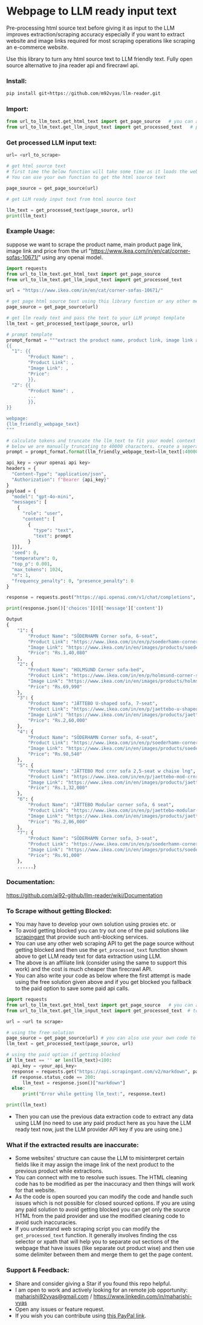 # Webpage to LLM ready input text
Pre-processing html source text before giving it as input to the LLM improves extraction/scraping accuracy especially if you want to extract website and image links required for most scraping operations like scraping an e-commerce website.

Use this library to turn any html source text to LLM friendly text. Fully open source alternative to jina reader api and firecrawl api.

### Install:
```python
pip install git+https://github.com/m92vyas/llm-reader.git
```

### Import:
```python
from url_to_llm_text.get_html_text import get_page_source   # you can also use your own code or other services to get the page source
from url_to_llm_text.get_llm_input_text import get_processed_text   # pass html source text to get llm ready text
```

### Get processed LLM input text:

```python
url= <url_to_scrape>

# get html source text
# first time the below function will take some time as it loads the web driver, subsequent run will be faster
# You can use your own function to get the html source text 

page_source = get_page_source(url)

# get LLM ready input text from html source text

llm_text = get_processed_text(page_source, url)
print(llm_text)
```
### Example Usage:
suppose we want to scrape the product name, main product page link, image link and price from the url "https://www.ikea.com/in/en/cat/corner-sofas-10671/" using any openai model.
```python
import requests
from url_to_llm_text.get_html_text import get_page_source
from url_to_llm_text.get_llm_input_text import get_processed_text

url = "https://www.ikea.com/in/en/cat/corner-sofas-10671/"

# get page html source text using this library function or any other means
page_source = get_page_source(url)

# get llm ready text and pass the text to your LLM prompt template
llm_text = get_processed_text(page_source, url)

# prompt template
prompt_format = """extract the product name, product link, image link and price for all the products given in the below webpage. The format should be:
{{
  "1": {{
        "Product Name": ,
        "Product Link": ,
        "Image Link": ,
        "Price":
        }},
  "2": {{
        "Product Name": ,
        ...
        }},
}}

webpage:
{llm_friendly_webpage_text}
"""

# calculate tokens and truncate the llm_text to fit your model context length and your requirements. sometimes you may need only initial part of the webpage.
# below we are manually truncating to 40000 characters. create a seperate function as per your need.
prompt = prompt_format.format(llm_friendly_webpage_text=llm_text[:40000])

api_key = <your openai api key>
headers = {
  "Content-Type": "application/json",
  "Authorization": f"Bearer {api_key}"
}
payload = {
  "model": "gpt-4o-mini",
  "messages": [
    {
      "role": "user",
      "content": [
        {
          "type": "text",
          "text": prompt
        }
  ]}],
  'seed': 0,
  "temperature": 0,
  "top_p": 0.001,
  "max_tokens": 1024,
  "n": 1,
  "frequency_penalty": 0, "presence_penalty": 0
}

response = requests.post("https://api.openai.com/v1/chat/completions", headers=headers, json=payload)

print(response.json()['choices'][0]['message']['content'])
```
```python
Output
{
    "1": {
        "Product Name": "SÖDERHAMN Corner sofa, 6-seat",
        "Product Link": "https://www.ikea.com/in/en/p/soederhamn-corner-sofa-6-seat-viarp-beige-brown-s69305895/",
        "Image Link": "https://www.ikea.com/in/en/images/products/soederhamn-corner-sofa-6-seat-viarp-beige-brown__0802771_pe768584_s5.jpg?f=xxs",
        "Price": "Rs.1,40,080"
    },
    "2": {
        "Product Name": "HOLMSUND Corner sofa-bed",
        "Product Link": "https://www.ikea.com/in/en/p/holmsund-corner-sofa-bed-borgunda-dark-grey-s49516894/",
        "Image Link": "https://www.ikea.com/in/en/images/products/holmsund-corner-sofa-bed-borgunda-dark-grey__1212713_pe910718_s5.jpg?f=xxs",
        "Price": "Rs.69,990"
    },
    "3": {
        "Product Name": "JÄTTEBO U-shaped sofa, 7-seat",
        "Product Link": "https://www.ikea.com/in/en/p/jaettebo-u-shaped-sofa-7-seat-with-chaise-longue-right-with-headrests-tonerud-grey-s39510618/",
        "Image Link": "https://www.ikea.com/in/en/images/products/jaettebo-u-shaped-sofa-7-seat-with-chaise-longue-right-with-headrests-tonerud-grey__1179836_pe896109_s5.jpg?f=xxs",
        "Price": "Rs.2,60,000"
    },
    "4": {
        "Product Name": "SÖDERHAMN Corner sofa, 4-seat",
        "Product Link": "https://www.ikea.com/in/en/p/soederhamn-corner-sofa-4-seat-with-open-end-tonerud-red-s09514420/",
        "Image Link": "https://www.ikea.com/in/en/images/products/soederhamn-corner-sofa-4-seat-with-open-end-tonerud-red__1213815_pe911323_s5.jpg?f=xxs",
        "Price": "Rs.98,540"
    },
    "5": {
        "Product Name": "JÄTTEBO Mod crnr sofa 2,5-seat w chaise lng",
        "Product Link": "https://www.ikea.com/in/en/p/jaettebo-mod-crnr-sofa-2-5-seat-w-chaise-lng-right-samsala-grey-beige-s09485173/",
        "Image Link": "https://www.ikea.com/in/en/images/products/jaettebo-mod-crnr-sofa-2-5-seat-w-chaise-lng-right-samsala-grey-beige__1109627_pe870119_s5.jpg?f=xxs",
        "Price": "Rs.1,32,000"
    },
    "6": {
        "Product Name": "JÄTTEBO Modular corner sofa, 6 seat",
        "Product Link": "https://www.ikea.com/in/en/p/jaettebo-modular-corner-sofa-6-seat-samsala-dark-yellow-green-s09485248/",
        "Image Link": "https://www.ikea.com/in/en/images/products/jaettebo-modular-corner-sofa-6-seat-samsala-dark-yellow-green__1109619_pe870109_s5.jpg?f=xxs",
        "Price": "Rs.2,06,000"
    },
    "7": {
        "Product Name": "SÖDERHAMN Corner sofa, 3-seat",
        "Product Link": "https://www.ikea.com/in/en/p/soederhamn-corner-sofa-3-seat-viarp-beige-brown-s09305884/",
        "Image Link": "https://www.ikea.com/in/en/images/products/soederhamn-corner-sofa-3-seat-viarp-beige-brown__0802711_pe768555_s5.jpg?f=xxs",
        "Price": "Rs.91,000"
    },
    ......}
```

### Documentation:
https://github.com/ai92-github/llm-reader/wiki/Documentation


### To Scrape without getting Blocked:
- You may have to develop your own solution using proxies etc. or
- To avoid getting blocked you can try out one of the paid solutions like [scrapingant](https://scrapingant.com/llm-ready-data-extraction?ref=nzgzyju) that provide such anti-blocking services.
- You can use any other web scraping API to get the page source without getting blocked and then use the `get_processed_text` function shown above to get LLM ready text for data extraction using LLM.
- The above is an affiliate link (consider using the same to support this work) and the cost is much cheaper than firecrawl API.
- You can also write your code as below where the first attempt is made using the free solution given above and if you get blocked you fallback to the paid option to save some paid api calls.
```python
import requests
from url_to_llm_text.get_html_text import get_page_source   # you can also use your own code to get the page source
from url_to_llm_text.get_llm_input_text import get_processed_text  # to get llm ready text for free

url = <url to scrape>

# using the free solution
page_source = get_page_source(url) # you can also use your own code to get the page source
llm_text = get_processed_text(page_source, url)

# using the paid option if getting blocked
if llm_text == '' or len(llm_text)<100:
  api_key = <your_api_key>
  response = requests.get("https://api.scrapingant.com/v2/markdown", params={"url": url, "x-api-key": api_key})
  if response.status_code == 200:
      llm_text = response.json()["markdown"]
  else:
      print("Error while getting llm_text:", response.text)

print(llm_text)
```
- Then you can use the previous data extraction code to extract any data using LLM (no need to use any paid product here as you have the LLM ready text now, just the LLM provider API key if you are using one.)


### What if the extracted results are inaccurate:
- Some websites' structure can cause the LLM to misinterpret certain fields like it may assign the image link of the next product to the previous product while extractions.
- You can connect with me to resolve such issues. The HTML cleaning code has to be modified as per the inaccuracy and then things will work for that website.
- As the code is open sourced you can modify the code and handle such issues which is not possible for closed sourced options. If you are using any paid solution to avoid getting blocked you can get only the source HTML from the paid provider and use the modified cleaning code to avoid such inaccuracies.
- If you understand web scraping script you can modify the `get_processed_text` function. It generally involves finding the css selector or xpath that will help you to separate out sections of the webpage that have issues (like separate out product wise) and then use some delimiter between them and merge them to get the page content.

### Support & Feedback:
- Share and consider giving a Star if you found this repo helpful.
- I am open to work and actively looking for an remote job opportunity: maharishi92vyas@gmail.com / https://www.linkedin.com/in/maharishi-vyas
- Open any issues or feature request.
- If you wish you can contribute using [this PayPal link](https://www.paypal.com/ncp/payment/TEHFVH575LGVQ).

